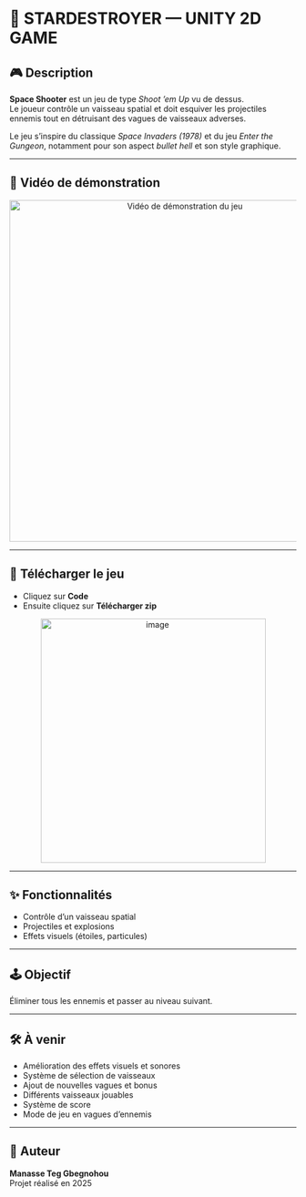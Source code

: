 # 🌌 STARDESTROYER — UNITY 2D GAME

## 🎮 Description

**Space Shooter** est un jeu de type *Shoot ’em Up* vu de dessus.  
Le joueur contrôle un vaisseau spatial et doit esquiver les projectiles ennemis tout en détruisant des vagues de vaisseaux adverses.

Le jeu s’inspire du classique *Space Invaders (1978)* et du jeu *Enter the Gungeon*, notamment pour son aspect *bullet hell* et son style graphique.

---

## 🎥 Vidéo de démonstration

<p align="center">
  <a href="https://youtu.be/pPhPIZMDCR8">
    <img src="https://img.youtube.com/vi/pPhPIZMDCR8/maxresdefault.jpg" alt="Vidéo de démonstration du jeu" width="600">
  </a>
</p>

---

## 👾 Télécharger le jeu
- Cliquez sur **Code**
- Ensuite cliquez sur **Télécharger zip**
<p align="center">
<img width="395" height="429" alt="image" src="https://github.com/user-attachments/assets/83e7e60a-b895-499f-bf00-5e67926e6461" />
</p>

---

## ✨ Fonctionnalités

- Contrôle d’un vaisseau spatial  
- Projectiles et explosions  
- Effets visuels (étoiles, particules)  

---

## 🕹️ Objectif

Éliminer tous les ennemis et passer au niveau suivant.

---

## 🛠️ À venir

- Amélioration des effets visuels et sonores  
- Système de sélection de vaisseaux  
- Ajout de nouvelles vagues et bonus  
- Différents vaisseaux jouables  
- Système de score  
- Mode de jeu en vagues d’ennemis  

---

## 👤 Auteur

**Manasse Teg Gbegnohou**  
Projet réalisé en 2025
